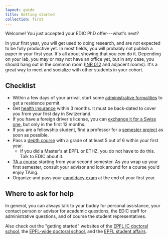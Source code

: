 ```yaml
---
layout: guide
title: Getting started
collection: first
---
```


Welcome! You just accepted your EDIC PhD offer---what's next?

In your first year, you will get used to doing research, and are not expected to be fully productive yet. In most fields, you will probably not publish a paper in your first year.
It's all about showing that you _can_ do it.
Depending on your lab, you may or may not have an office yet, but in any case, you should hang out in the common room ([INR 012](https://plan.epfl.ch/?room==INR%20012) and adjacent rooms).
It's a great way to meet and socialize with other students in your cohort.

## Checklist

* Within a few days of your arrival, start some [administrative formalities](/first/admin) to get a residence permit.
* Get [health insurance](/life/insurance) within 3 months. It must be back-dated to cover you from your first day in Switzerland.
* If you have a foreign driver's license, you can [exchange it for a Swiss one](/life/transportation#exchanging-a-foreign-drivers-license), but only in the first 12 months.
* If you are a fellowship student, find a professor for a [semester project](/first/projects) as soon as possible.
* Pass a [depth course](/middle/courses) with a grade of at least 5 out of 6 within your first year.
  * If you did a Master's at EPFL or ETHZ, you do not have to do this. Talk to EDIC about it.
* [TA a course](/middle/ta) starting from your second semester. As you wrap up your first semester, consult your advisor and look around for a course you'd enjoy TAing.
* Organize and pass your [candidacy exam](/first/candidacy) at the end of your first year.

## Where to ask for help

In general, you can always talk to
your buddy for personal assistance,
your contact person or advisor for academic questions,
the EDIC staff for administrative questions,
and of course the student representatives.

Also check out the "getting started" websites of
the [EPFL IC doctoral school](https://www.epfl.ch/education/phd/edic-computer-and-communication-sciences/edic-computer-and-communication-sciences/edic-new-phd-students/),
the [EPFL-wide doctoral school](http://phd.epfl.ch/new-students),
and the [EPFL student affairs](https://www.epfl.ch/education/studies/en/).
